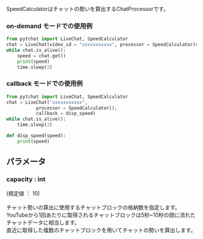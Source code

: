 SpeedCalculatorはチャットの勢いを算出するChatProcessorです。<br>

### on-demand モードでの使用例
```python
from pytchat import LiveChat, SpeedCalculator
chat = LiveChat(video_id = "xxxxxxxxxxx", processor = SpeedCalculator(capacity = 20)) 
while chat.is_alive():
    speed = chat.get()
    print(speed)
    time.sleep(3)
```
### callback モードでの使用例
```python
from pytchat import LiveChat, SpeedCalculator
chat = LiveChat("xxxxxxxxxxx", 
           processor = SpeedCalculator(), 
           callback = disp_speed) 
while chat.is_alive():
    time.sleep(3)

def disp_speed(speed):
    print(speed)
```



## パラメータ
### capacity : int
(規定値 ： 10) <br>
 <br>
チャット勢いの算出に使用するチャットブロックの格納数を指定します。 <br>
YouTubeから1回あたりに取得されるチャットブロックは5秒~10秒の間に流れたチャットデータに相当します。<br>
直近に取得した複数のチャットブロックを用いてチャットの勢いを算出します。<br>

